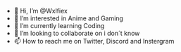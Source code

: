 - 👋 Hi, I’m @Wxlfiex
- 👀 I’m interested in Anime and Gaming
- 🌱 I’m currently learning Coding
- 💞️ I’m looking to collaborate on i don´t know
- 📫 How to reach me on Twitter, Discord and Instergram
